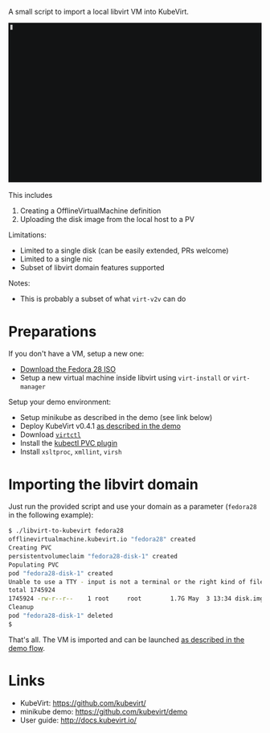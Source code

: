 
A small script to import a local libvirt VM into KubeVirt.

[![asciicast](asciinema-demo.gif)](https://asciinema.org/a/vvKdwXODNZhf3Cv24mIzPviEe)

This includes

1. Creating a OfflineVirtualMachine definition
2. Uploading the disk image from the local host to a PV

Limitations:

- Limited to a single disk (can be easily extended, PRs welcome)
- Limited to a single nic
- Subset of libvirt domain features supported

Notes:

- This is probably a subset of what `virt-v2v` can do

# Preparations

If you don't have a VM, setup a new one:

- [Download the Fedora 28 ISO](https://getfedora.org/de/workstation/download/)
- Setup a new virtual machine inside libvirt using `virt-install` or
  `virt-manager`

Setup your demo environment:

- Setup minikube as described in the demo (see link below)
- Deploy KubeVirt v0.4.1 [as described in the demo](https://github.com/kubevirt/demo)
- Download [`virtctl`](https://github.com/kubevirt/kubevirt/releases)
- Install the [kubectl PVC plugin](https://github.com/fabiand/kubectl-plugin-pvc)
- Install `xsltproc`, `xmllint`, `virsh`

# Importing the libvirt domain

Just run the provided script and use your domain as a parameter (`fedora28` in
the following example):

```bash
$ ./libvirt-to-kubevirt fedora28
offlinevirtualmachine.kubevirt.io "fedora28" created
Creating PVC
persistentvolumeclaim "fedora28-disk-1" created
Populating PVC
pod "fedora28-disk-1" created
Unable to use a TTY - input is not a terminal or the right kind of file
total 1745924
1745924 -rw-r--r--    1 root     root        1.7G May  3 13:34 disk.img
Cleanup
pod "fedora28-disk-1" deleted
$
```

That's all. The VM is imported and can be launched [as described in the demo
flow](https://github.com/kubevirt/demo#deploy-a-virtualmachine).

# Links
- KubeVirt: https://github.com/kubevirt/
- minikube demo: https://github.com/kubevirt/demo
- User guide: http://docs.kubevirt.io/
